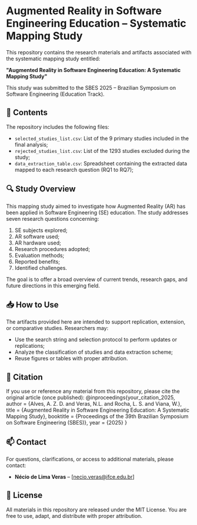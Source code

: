 # Augmented Reality in Software Engineering Education – Systematic Mapping Study

This repository contains the research materials and artifacts associated with the systematic mapping study entitled:

**"Augmented Reality in Software Engineering Education: A Systematic Mapping Study"**

This study was submitted to the SBES 2025 – Brazilian Symposium on Software Engineering (Education Track).

## 📄 Contents

The repository includes the following files:

- `selected_studies_list.csv`: List of the 9 primary studies included in the final analysis;
- `rejected_studies_list.csv`: List of the 1293 studies excluded during the study;
- `data_extraction_table.csv`: Spreadsheet containing the extracted data mapped to each research question (RQ1 to RQ7);

## 🔍 Study Overview

This mapping study aimed to investigate how Augmented Reality (AR) has been applied in Software Engineering (SE) education. The study addresses seven research questions concerning:

1. SE subjects explored;
2. AR software used;
3. AR hardware used;
4. Research procedures adopted;
5. Evaluation methods;
6. Reported benefits;
7. Identified challenges.

The goal is to offer a broad overview of current trends, research gaps, and future directions in this emerging field.

## 📥 How to Use

The artifacts provided here are intended to support replication, extension, or comparative studies. Researchers may:

- Use the search string and selection protocol to perform updates or replications;
- Analyze the classification of studies and data extraction scheme;
- Reuse figures or tables with proper attribution.

## 📄 Citation

If you use or reference any material from this repository, please cite the original article (once published):
@inproceedings{your_citation_2025,
author = {Alves, A. Z. D. and Veras, N.L. and Rocha, L. S. and Viana, W.},
title = {Augmented Reality in Software Engineering Education: A Systematic Mapping Study},
booktitle = {Proceedings of the 39th Brazilian Symposium on Software Engineering (SBES)},
year = {2025}
}


## 📫 Contact

For questions, clarifications, or access to additional materials, please contact:

- **Nécio de Lima Veras** – [necio.veras@ifce.edu.br]

## 📜 License

All materials in this repository are released under the MIT License. You are free to use, adapt, and distribute with proper attribution.
